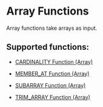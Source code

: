 <!-- loioe32b3b4076244f63825091adeaba6299 -->

# Array Functions

Array functions take arrays as input.



<a name="loioe32b3b4076244f63825091adeaba6299__section_eyt_dwv_h1b"/>

## Supported functions:

-   [CARDINALITY Function \(Array\)](cardinality-function-array-21c6746.md)

-   [MEMBER\_AT Function \(Array\)](member-at-function-array-f17a873.md)

-   [SUBARRAY Function \(Array\)](subarray-function-array-49d7752.md)

-   [TRIM\_ARRAY Function \(Array\)](trim-array-function-array-565f8f6.md)


